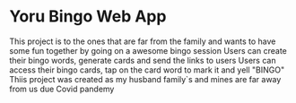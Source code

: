 # Yoru Bingo Web App
This project is to the ones that are far from the family and wants to have some fun together by going on a awesome bingo session
Users can create their bingo words, generate cards and send the links to users
Users can access their bingo cards, tap on the card word to mark it and yell "BINGO"
Thiis project was created as my husband family`s and mines are far away from us due Covid pandemy 
